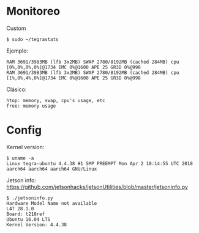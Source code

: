# Monitoreo
Custom

    $ sudo ~/tegrastats 

Ejemplo:

    RAM 3691/3983MB (lfb 3x2MB) SWAP 2780/8192MB (cached 284MB) cpu [0%,0%,0%,0%]@1734 EMC 0%@1600 APE 25 GR3D 0%@998
    RAM 3691/3983MB (lfb 3x2MB) SWAP 2780/8192MB (cached 284MB) cpu [1%,0%,4%,0%]@1734 EMC 0%@1600 APE 25 GR3D 0%@998

Clásico:

    htop: memory, swap, cpu's usage, etc
    free: memory usage

# Config

Kernel version:

    $ uname -a
    Linux tegra-ubuntu 4.4.38 #1 SMP PREEMPT Mon Apr 2 10:14:55 UTC 2018 aarch64 aarch64 aarch64 GNU/Linux 


Jetson info:
https://github.com/jetsonhacks/jetsonUtilities/blob/master/jetsoninfo.py

    $ ./jetsoninfo.py 
    Hardware Model Name not available
    L4T 28.1.0
    Board: t210ref
    Ubuntu 16.04 LTS
    Kernel Version: 4.4.38